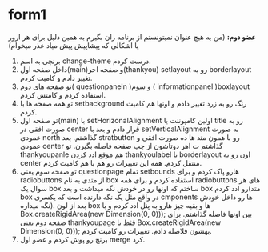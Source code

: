# form1
**عضو دوم:**
(من به هیچ عنوان نمیتونستم از برنامه ران بگیرم به همین دلیل برای هر ارور یا اشکالی که پیشاپیش پیش میاد عذر میخوام)
1.  برنچی به اسم change-theme  درست کردم.
2.  داخل صفحه اول(main)و صفحه اخر(thankyou) setlayout رو به borderlayout تغییر دادم و کامیت کردم.
3.  تو صفحه های دوم( questionpaneln )و سوم ( informationpanel )boxlayout استفاده کردم و کامتش کردم.
4.  تو همه صفحه ها با setbackground رنگ رو به زرد تغییر دادم و اونها هم کامیت کردم.
5.  تو صفحه اول(main) با setHorizonalAlignment اولین کامپوننت یا title رو به صورت افقی در center قرار دادم و بعد با setVerticalAlignment به صورت عمودی north گذاشتم. بعد stratbutton  رو با همون متد ها ده صورت افقی و عمودی center گذاشتم ت اهر دوتاشون از چپ صفحه فاصله بگیرن. تو thankyoupanle  هم موقع ادد کردن thankyoulabel با borderlayout اون رو به center  منتقل کردم. همه این تغییرات رو هم با هم کامیت کردم.
6.  تو صفحه سوم یعنی questionpage تمام setbounds هارو پاک کردم و برای radiobuttons از متدی به نام box استفاده کردم و برای همه radiobuttons های هر سوال یک box ساختم که اونها رو در خودش نگه میداشت و بعد box رو ادد کردم(متد box  در واقع مثل یک نگه دارنده است که یکسری cmponents ها رو داخل خودش نگه میداره). بعد از لون box ها و بقیه چیز هارو به پنل ادد کردم و با Box.createRigidArea(new Dimension(0, 0))); بین اونها فاصله گذاشتم. برای صفحه دوم یعنی thankyoupage قثط با Box.createRigidArea(new Dimension(0, 0))); بهشون فلاصله دادم. تغییرات رو کامیت کردم.
7.  برنچ رو پوش کردم و عضو اول merge کرد.
